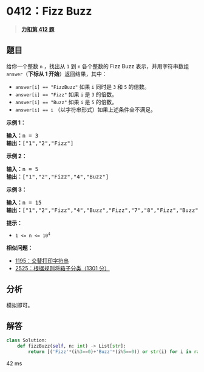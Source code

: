 # 0412：Fizz Buzz


> <u>**[力扣第 412 题](https://leetcode.cn/problems/fizz-buzz/)**</u>

## 题目

<p>给你一个整数 <code>n</code> ，找出从 <code>1</code> 到 <code>n</code> 各个整数的 Fizz Buzz 表示，并用字符串数组 <code>answer</code>（<strong>下标从 1 开始</strong>）返回结果，其中：</p>

<ul>
<li><code>answer[i] == "FizzBuzz"</code> 如果 <code>i</code> 同时是 <code>3</code> 和 <code>5</code> 的倍数。</li>
<li><code>answer[i] == "Fizz"</code> 如果 <code>i</code> 是 <code>3</code> 的倍数。</li>
<li><code>answer[i] == "Buzz"</code> 如果 <code>i</code> 是 <code>5</code> 的倍数。</li>
<li><code>answer[i] == i</code> （以字符串形式）如果上述条件全不满足。</li>
</ul>



<p><strong>示例 1：</strong></p>

<pre>
<strong>输入：</strong>n = 3
<strong>输出：</strong>["1","2","Fizz"]
</pre>

<p><strong>示例 2：</strong></p>

<pre>
<strong>输入：</strong>n = 5
<strong>输出：</strong>["1","2","Fizz","4","Buzz"]
</pre>

<p><strong>示例 3：</strong></p>

<pre>
<strong>输入：</strong>n = 15
<strong>输出：</strong>["1","2","Fizz","4","Buzz","Fizz","7","8","Fizz","Buzz","11","Fizz","13","14","FizzBuzz"]</pre>



<p><strong>提示：</strong></p>

<ul>
<li><code>1 &lt;= n &lt;= 10<sup>4</sup></code></li>
</ul>


**相似问题：**
- [1195：交替打印字符串](/leetcode/1195)
- [2525：根据规则将箱子分类（1301 分）](/leetcode/2525)


## 分析

模拟即可。

## 解答


```python
class Solution:
    def fizzBuzz(self, n: int) -> List[str]:
        return [('Fizz'*(i%3==0)+'Buzz'*(i%5==0)) or str(i) for i in range(1,n+1)]
```
42 ms
